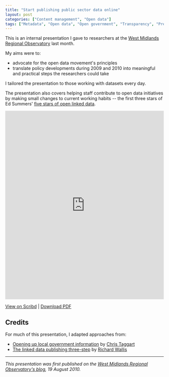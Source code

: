```yaml
---
title: "Start publishing public sector data online"
layout: post
categories: ["Content management", "Open data"]
tags: ["Metadata", "Open data", "Open government", "Transparency", "Presentations", "Publishing"]
---
```


This is an internal presentation I gave to researchers at the [West Midlands Regional Observatory](https://wmro.wordpress.com) last month.

My aims were to:

- advocate for the open data movement's principles
- translate policy developments during 2009 and 2010 into meaningful and practical steps the researchers could take

I tailored the presentation to those working with datasets every day.

The presentation also covers helping staff contribute to open data initiatives by making small changes to current working habits -- the first three stars of Ed Summers' [five stars of open linked data](http://inkdroid.org/journal/2010/06/04/the-5-stars-of-open-linked-data/).

<iframe class="scribd_iframe_embed" title="Start publishing public sector data online" src="https://www.scribd.com/embeds/36117133/content?start_page=1&view_mode=scroll&access_key=key-f6t03n7kajjkf9iwbtr&show_recommendations=false" data-auto-height="false" data-aspect-ratio="0.75" scrolling="no" id="doc_54254" width="100%" height="600" frameborder="0"></iframe>

[View on Scribd](https://www.scribd.com/presentation/36117133/Start-publishing-public-sector-data-online) | [Download PDF](/assets/2010/08/start-publishing-public-sector-data-online.pdf)

## Credits

For much of this presentation, I adapted approaches from:

- [Opening up local government information](http://www.slideshare.net/countculture/appsi-presentation-opening-up-local-government-data) by [Chris Taggart](http://countculture.wordpress.com/)
- [The linked data publishing three-step](https://www.slideshare.net/rjw/the-linked-data-publishing-threestep) by [Richard Wallis](https://dataliberate.com/richardwallis/)

---

_This presentation was first published on the [West Midlands Regional Observatory's blog](https://wmro.wordpress.com/2010/08/19/start-sharing-public-sector-data-online/), 19 August 2010._
